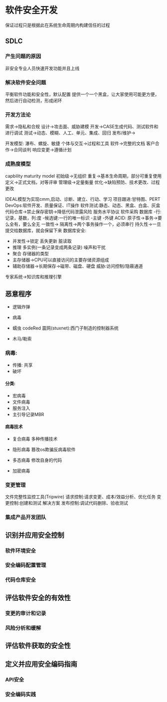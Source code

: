 

<!-- @import "[TOC]" {cmd="toc" depthFrom=1 depthTo=6 orderedList=false} -->

# 软件安全开发

保证过程只是根据此在系统生命周期内构建信任的过程

##  SDLC 
### 产生问题的原因
非安全专业人员快速开发功能并且上线
### 解决软件安全问题
平衡软件功能和安全性，默认配置
提供一个一个黑盒，让大家使用可能更方便，然后进行自动检测，形成闭环
### 开发方法论
需求->隐私和合规
设计->攻击面、威胁建模
开发->CASE生成代码、测试软件和进行调试
测试->动态、模糊、人工、单元、集成、回归
发布/维护->

开发模型:
瀑布、螺旋、敏捷
个体与交互->过程和工具
软件->完整的文档
客户合作->合同谈判
响应变更->遵循计划

### 成熟度模型
capbility maturity model
初始级->无组织
重复->基本生命周期，部分可重复使用
定义->正式文档，对等评审
管理级->定量衡量
优化->缺陷预防、技术更改、过程更改

IDEAL模型为实现cmm,启动、诊断、建立、行动、学习
项目跟进:甘特图、PERT
DevOps:软件开发、质量保证、IT操作
软件测试:静态、动态、黑盒、白盒、灰盒
代码仓库->禁止保存密钥->降低代码泄露风险
服务水平协议
软件采购
数据库
-行:记录，基数，列:度
-候选键:一行的唯一标识
-主键
-外键
ACID:
原子性->事务->要么全有，要么全无
一致性->
隔离性->两个事务操作一个，必须串行
持久性->一旦提交给数据库，就会保留下来
数据库安全:
- 并发性->锁定
丢失更新
脏读取
- 推理
多实例(一条记录变成两条记录)
噪声和干扰
- 聚合
存储器的类型
- 主存储器->CPU可以直接访问的主要存储资源组成
- 辅助存储器->长期保存->磁带、磁盘、硬盘
威胁:访问控制/隐蔽通道

专家系统->知识库和推理引擎
## 恶意程序
- 逻辑炸弹
- 病毒
- 蠕虫
codeRed
震网(stuxnet):西门子制造的控制器系统

- 木马/勒索


### 病毒:
- 传播: 共享
- 破坏
#### 分类:
- 宏病毒
- 文件病毒
- 服务注入
- 主引导记录MBR
#### 病毒技术
- 复合病毒
多种传播技术

- 隐形病毒
篡改os欺骗反病毒软件

- 多态病毒
修改自身的代码

- 加密病毒

### 变更管理
文件完整性监控工具(Tripwire)
请求控制:请求变更、成本/效益分析、优化任务
变更控制:创建和测试 解决方案
发布控制:调试代码删除、验收测试
### 集成产品开发团队
## 识别并应用安全控制
### 软件环境安全
### 安全编码配置管理
### 代码仓库安全

## 评估软件安全的有效性
### 变更的审计和记录
### 风险分析和缓解

## 评估软件获取的安全性
## 定义并应用安全编码指南
### API安全
### 安全编码实践
